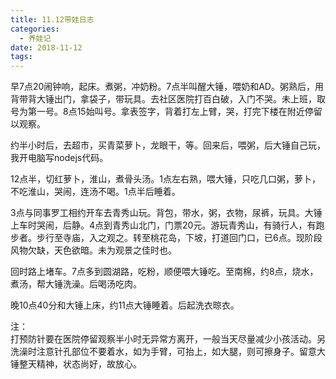 ```yaml
---
title: 11.12带娃日志
categories:
  - 养娃记
date: 2018-11-12
tags:
---
```

早7点20闹钟响，起床。煮粥，冲奶粉。7点半叫醒大锤，喂奶和AD。粥熟后，用背带背大锤出门，拿袋子，带玩具。去社区医院打百白破，入门不哭。未上班，取号为第一号。8点15始叫号。拿表签字，背着打左上臂，哭，打完下楼在附近停留以观察。  
<!-- more -->

约半小时后，去超市，买青菜萝卜，龙眼干，等。回来后，喂粥，后大锤自己玩，我开电脑写nodejs代码。  

12点半，切红萝卜，淮山，煮骨头汤。1点左右熟，喂大锤，只吃几口粥，萝卜，不吃淮山，哭闹，连汤不喝。1点半后睡着。    

3点与同事罗工相约开车去青秀山玩。背包，带水，粥，衣物，尿裤，玩具。大锤上车时哭闹，后静。4点到青秀山北门，门票20元。游玩青秀山，有骑行人，有跑步者。步行至寺庙，入之观之。转至桃花岛，下坡，打道回门口，已6点。现阶段风物欠缺，天色欲暗。未为观景之佳时也。  

回时路上堵车。7点多到圆湖路，吃粉，顺便喂大锤吃。至南棉，约8点，烧水，煮汤，帮大锤洗澡。后喝汤吃肉。  

晚10点40分和大锤上床，约11点大锤睡着。后起洗衣晾衣。  

注：  
打预防针要在医院停留观察半小时无异常方离开，一般当天尽量减少小孩活动。另洗澡时注意针孔部位不要着水，如为手臂，可抬上，如大腿，则可擦身子。留意大锤整天精神，状态尚好，故放心。    